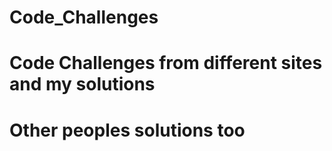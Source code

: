 # Code_Challenges

# Code Challenges from different sites and my solutions

# Other peoples solutions too

